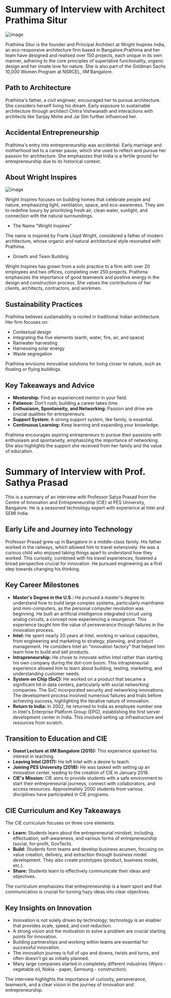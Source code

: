 # Summary of Interview with Architect Prathima Situr

![image](https://github.com/user-attachments/assets/9c26aeb3-8a31-467f-97a2-5e2bc89e1e4c)

 Prathima Situr is the founder and Principal Architect at Wright Inspires India, an eco-responsive architecture firm based in Bangalore.Prathima and her team have designed and realised over 150 projects, each unique in its own manner, adhering to the core principles of superlative functionality, organic design and her innate love for nature. She is also part of the Goldman Sachs 10,000 Women Program at NSRCEL, IIM Bangalore.

## Path to Architecture

Prathima's father, a civil engineer, encouraged her to pursue architecture. She considers herself living his dream. Early exposure to sustainable architecture through architect Chitra Vishwanath and interactions with architects like Sanjay Mohe and Jai Sim further influenced her.

## Accidental Entrepreneurship

Prathima's entry into entrepreneurship was accidental. Early marriage and motherhood led to a career pause, which she used to reflect and pursue her passion for architecture. She emphasizes that India is a fertile ground for entrepreneurship due to its historical context.

## About Wright Inspires

![image](https://github.com/user-attachments/assets/31e255d1-15fa-45f3-adf7-80f4cfcfe6be)

Wright Inspires focuses on building homes that celebrate people and nature, emphasizing light, ventilation, space, and eco-awareness. They aim to redefine luxury by prioritizing fresh air, clean water, sunlight, and connection with the natural surroundings.

*   The Name "Wright Inspires"

The name is inspired by Frank Lloyd Wright, considered a father of modern architecture, whose organic and natural architectural style resonated with Prathima.

*   Growth and Team Building

Wright Inspires has grown from a solo practice to a firm with over 20 employees and two offices, completing over 250 projects. Prathima emphasizes the importance of good teamwork and positive energy in the design and construction process. She values the contributions of her clients, architects, contractors, and workmen.

## Sustainability Practices

Prathima believes sustainability is rooted in traditional Indian architecture. Her firm focuses on:

*   Contextual design
*   Integrating the five elements (earth, water, fire, air, and space)
*   Rainwater harvesting
*   Harnessing solar energy
*   Waste segregation

  Prathima envisions innovative solutions for living closer to nature, such as floating or flying buildings.

## Key Takeaways and Advice

*   **Mentorship:** Find an experienced mentor in your field.
*   **Patience:** Don't rush; building a career takes time.
*   **Enthusiasm, Spontaneity, and Networking:** Passion and drive are crucial qualities for entrepreneurs.
*   **Support System:** A strong support system, like family, is essential.
*   **Continuous Learning:** Keep learning and expanding your knowledge.
  
Prathima encourages aspiring entrepreneurs to pursue their passions with enthusiasm and spontaneity, emphasizing the importance of networking. She also highlights the support she received from her family and the value of education.


# Summary of Interview with Prof. Sathya Prasad

This is a summary of an interview with Professor Satya Prasad from the Centre of Innovation and Entrepreneurship (CIE) at PES University, Bangalore. He is a seasoned technology expert with experience at Intel and SEMI India.

## Early Life and Journey into Technology

Professor Prasad grew up in Bangalore in a middle-class family. His father worked in the railways, which allowed him to travel extensively. He was a curious child who enjoyed taking things apart to understand how they worked. This curiosity, combined with his travel experiences, fostered a broad perspective crucial for innovation. He pursued engineering as a first step towards changing his thinking.

## Key Career Milestones

*   **Master's Degree in the U.S.:** He pursued a master's degree to understand how to build large complex systems, particularly mainframe and mini-computers, as the personal computer revolution was beginning. He built an artificial intelligence integrated circuit using analog circuits, a concept now experiencing a resurgence. This experience taught him the value of perseverance through failures in the innovation process.
*   **Intel:** He spent nearly 20 years at Intel, working in various capacities, from engineering and marketing to strategy, planning, and product management. He considers Intel an “innovation factory” that helped him learn how to build and sell products.
*   **Intrapreneurship:** He chose to innovate within Intel rather than starting his own company during the dot-com boom. This intrapreneurial experience allowed him to learn about building, testing, marketing, and understanding customer needs.
*   **System on Chip (SoC):** He worked on a product that became a significant hit in data centers, particularly with social networking companies. The SoC incorporated security and networking innovations. The development process involved numerous failures and trials before achieving success, highlighting the iterative nature of innovation.
*   **Return to India:** In 2002, he returned to India as employee number one in Intel's Enterprise Platform Group (EPG), establishing the first server development center in India. This involved setting up infrastructure and resources from scratch.

## Transition to Education and CIE

*   **Guest Lecture at IIM Bangalore (2015):** This experience sparked his interest in teaching.
*   **Leaving Intel (2017):** He left Intel with a desire to teach.
*   **Joining PES University (2018):** He was tasked with setting up an innovation center, leading to the creation of CIE in January 2018.
*   **CIE's Mission:** CIE aims to provide students with a safe environment to start their entrepreneurial journeys, connect with collaborators, and access resources. Approximately 2000 students from various disciplines have participated in CIE programs.

## CIE Curriculum and Key Takeaways

The CIE curriculum focuses on three core elements:

*   **Learn:** Students learn about the entrepreneurial mindset, including effectuation, self-awareness, and various forms of entrepreneurship (social, for-profit, GovTech).
*   **Build:** Students form teams and develop business acumen, focusing on value creation, delivery, and extraction through business model development. They also create prototypes (product, business model, etc.).
*   **Share:** Students learn to effectively communicate their ideas and objectives.

The curriculum emphasizes that entrepreneurship is a team sport and that communication is crucial for turning hazy ideas into clear objectives.

## Key Insights on Innovation

*   Innovation is not solely driven by technology; technology is an enabler that provides scale, speed, and cost reduction.
*   A strong vision and the motivation to solve a problem are crucial starting points for innovation.
*   Building partnerships and working within teams are essential for successful innovation.
*   The innovation journey is full of ups and downs, twists and turns, and often doesn't go as initially planned.
*   Many large companies started in completely different industries (Wipro - vegetable oil, Nokia - paper, Samsung - construction).

The interview highlights the importance of curiosity, perseverance, teamwork, and a clear vision in the journey of innovation and entrepreneurship.
